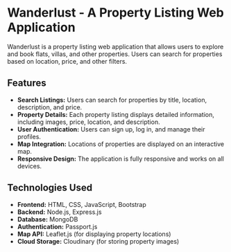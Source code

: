 # Wanderlust - A Property Listing Web Application

Wanderlust is a property listing web application that allows users to explore and book flats, villas, and other properties. Users can search for properties based on location, price, and other filters.

## Features

- **Search Listings:** Users can search for properties by title, location, description, and price.
- **Property Details:** Each property listing displays detailed information, including images, price, location, and description.
- **User Authentication:** Users can sign up, log in, and manage their profiles.
- **Map Integration:** Locations of properties are displayed on an interactive map.
- **Responsive Design:** The application is fully responsive and works on all devices.

## Technologies Used

- **Frontend:** HTML, CSS, JavaScript, Bootstrap
- **Backend:** Node.js, Express.js
- **Database:** MongoDB
- **Authentication:** Passport.js
- **Map API:** Leaflet.js (for displaying property locations)
- **Cloud Storage:** Cloudinary (for storing property images)
